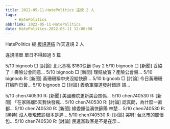 ```yaml
---
title: 2022-05-11-HatePolitics 違規 2 人
tags:
    - HatePolitics
abbrlink: 2022-05-11-HatePolitics
date: HatePolitics-2022-05-11 12:00:00
---
```

HatePolitics 板 [板規連結](https://www.ptt.cc/bbs/HatePolitics/M.1617115262.A.D60.html)
昨天違規 2 人
<!-- more -->

違規清單
單日不得超過 5 篇

5/10 bignoob □ [討論] 北北基桃 $180快篩 Day 2
5/10 bignoob □ [新聞] 妥協了！壽險公會同意…
5/10 bignoob □ [新聞] 理賠放寬？產險公會聲…
5/10 bignoob R: [新聞] 黃珊珊稱中央沒給快篩…
5/10 bignoob □ [討論] 今日黃珊珊打臉昨日黃…
5/10 bignoob □ [討論] 義勇軍彈道發射錯誤 請…

5/10 chen740530 R: [新聞] 美國務院更新美台關係…
5/10 chen740530 R: [新聞] 「在家隔離5天我快發瘋…
5/10 chen740530 R: [討論] 認真問，為什麼一直都…
5/10 chen740530 R: [新聞] 綠委鍾佳濱快篩陽 林楚…
5/10 chen740530 R: [黑特] 沒人發現確診根本是遲…
5/10 chen740530 R: [討論] 哭呀! 台北市的關懷包…
5/10 chen740530 R: [討論] 民進黨政客是不是在示…